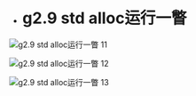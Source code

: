 - # g2.9 std alloc运行一瞥

![g2.9 std alloc运行一瞥 11](https://github.com/havenow/my-C-plus-plus/blob/master/C%2B%2B%E5%86%85%E5%AD%98%E7%AE%A1%E7%90%86/images/g2.9%20std%20alloc%E8%BF%90%E8%A1%8C%E4%B8%80%E7%9E%A5%2011.png)  

![g2.9 std alloc运行一瞥 12](https://github.com/havenow/my-C-plus-plus/blob/master/C%2B%2B%E5%86%85%E5%AD%98%E7%AE%A1%E7%90%86/images/g2.9%20std%20alloc%E8%BF%90%E8%A1%8C%E4%B8%80%E7%9E%A5%2012.png)  

![g2.9 std alloc运行一瞥 13](https://github.com/havenow/my-C-plus-plus/blob/master/C%2B%2B%E5%86%85%E5%AD%98%E7%AE%A1%E7%90%86/images/g2.9%20std%20alloc%E8%BF%90%E8%A1%8C%E4%B8%80%E7%9E%A5%2013.png)  
